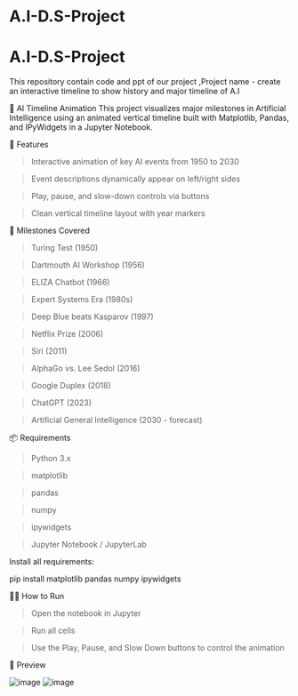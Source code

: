 # A.I-D.S-Project
# A.I-D.S-Project
This repository contain code and ppt of our project ,Project name - create an interactive timeline to show history and major timeline of A.I


🧠 AI Timeline Animation
This project visualizes major milestones in Artificial Intelligence using an animated vertical timeline built with Matplotlib, Pandas, and IPyWidgets in a Jupyter Notebook.

🚀 Features
> Interactive animation of key AI events from 1950 to 2030

> Event descriptions dynamically appear on left/right sides

> Play, pause, and slow-down controls via buttons

> Clean vertical timeline layout with year markers

📌 Milestones Covered
> Turing Test (1950)

> Dartmouth AI Workshop (1956)

> ELIZA Chatbot (1966)

> Expert Systems Era (1980s)

> Deep Blue beats Kasparov (1997)

> Netflix Prize (2006)

> Siri (2011)

> AlphaGo vs. Lee Sedol (2016)

> Google Duplex (2018)

> ChatGPT (2023)

> Artificial General Intelligence (2030 - forecast)


📦 Requirements
> Python 3.x

> matplotlib

> pandas

> numpy

> ipywidgets

> Jupyter Notebook / JupyterLab


Install all requirements:

pip install matplotlib pandas numpy ipywidgets


🧑‍💻 How to Run
> Open the notebook in Jupyter

> Run all cells

> Use the Play, Pause, and Slow Down buttons to control the animation


📸 Preview

![image](https://github.com/user-attachments/assets/15423a83-8a90-48f8-82ac-48b7c31a1783)
![image](https://github.com/user-attachments/assets/20a8c757-58b7-4106-bb72-9d4126280993)

